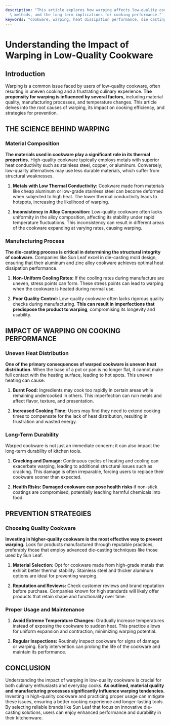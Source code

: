 ```yaml
---
description: "This article explores how warping affects low-quality cookware, its causes, prevention\
  \ methods, and the long-term implications for cooking performance."
keywords: "cookware, warping, heat dissipation performance, die casting process"
---
```

# Understanding the Impact of Warping in Low-Quality Cookware

## Introduction

Warping is a common issue faced by users of low-quality cookware, often resulting in uneven cooking and a frustrating culinary experience. **The propensity for warping is influenced by several factors**, including material quality, manufacturing processes, and temperature changes. This article delves into the root causes of warping, its impact on cooking efficiency, and strategies for prevention.

## THE SCIENCE BEHIND WARPING

### Material Composition

**The materials used in cookware play a significant role in its thermal properties.** High-quality cookware typically employs metals with superior heat conductivity such as stainless steel, copper, or aluminum. Conversely, low-quality alternatives may use less durable materials, which suffer from structural weaknesses.

1. **Metals with Low Thermal Conductivity:** Cookware made from materials like cheap aluminum or low-grade stainless steel can become deformed when subjected to high heat. The lower thermal conductivity leads to hotspots, increasing the likelihood of warping.

2. **Inconsistency in Alloy Composition:** Low-quality cookware often lacks uniformity in the alloy composition, affecting its stability under rapid temperature fluctuations. This inconsistency can result in different areas of the cookware expanding at varying rates, causing warping.

### Manufacturing Process

**The die-casting process is critical in determining the structural integrity of cookware.** Companies like Sun Leaf excel in die-casting mold design, ensuring that their aluminum and zinc alloy cookware achieves optimal heat dissipation performance.

1. **Non-Uniform Cooling Rates:** If the cooling rates during manufacture are uneven, stress points can form. These stress points can lead to warping when the cookware is heated during normal use.

2. **Poor Quality Control:** Low-quality cookware often lacks rigorous quality checks during manufacturing. **This can result in imperfections that predispose the product to warping**, compromising its longevity and usability.

## IMPACT OF WARPING ON COOKING PERFORMANCE

### Uneven Heat Distribution

**One of the primary consequences of warped cookware is uneven heat distribution.** When the base of a pot or pan is no longer flat, it cannot make full contact with the heating surface, leading to hot spots. This uneven heating can cause:

1. **Burnt Food:** Ingredients may cook too rapidly in certain areas while remaining undercooked in others. This imperfection can ruin meals and affect flavor, texture, and presentation.

2. **Increased Cooking Time:** Users may find they need to extend cooking times to compensate for the lack of heat distribution, resulting in frustration and wasted energy.

### Long-Term Durability

Warped cookware is not just an immediate concern; it can also impact the long-term durability of kitchen tools.

1. **Cracking and Damage:** Continuous cycles of heating and cooling can exacerbate warping, leading to additional structural issues such as cracking. This damage is often irreparable, forcing users to replace their cookware sooner than expected.

2. **Health Risks:** **Damaged cookware can pose health risks** if non-stick coatings are compromised, potentially leaching harmful chemicals into food.

## PREVENTION STRATEGIES

### Choosing Quality Cookware

**Investing in higher-quality cookware is the most effective way to prevent warping.** Look for products manufactured through reputable practices, preferably those that employ advanced die-casting techniques like those used by Sun Leaf. 

1. **Material Selection:** Opt for cookware made from high-grade metals that exhibit better thermal stability. Stainless steel and thicker aluminum options are ideal for preventing warping.

2. **Reputation and Reviews:** Check customer reviews and brand reputation before purchase. Companies known for high standards will likely offer products that retain shape and functionality over time.

### Proper Usage and Maintenance

1. **Avoid Extreme Temperature Changes:** Gradually increase temperatures instead of exposing the cookware to sudden heat. This practice allows for uniform expansion and contraction, minimizing warping potential.

2. **Regular Inspections:** Routinely inspect cookware for signs of damage or warping. Early intervention can prolong the life of the cookware and maintain its performance.

## CONCLUSION

Understanding the impact of warping in low-quality cookware is crucial for both culinary enthusiasts and everyday cooks. **As outlined, material quality and manufacturing processes significantly influence warping tendencies.** Investing in high-quality cookware and practicing proper usage can mitigate these issues, ensuring a better cooking experience and longer-lasting tools. By selecting reliable brands like Sun Leaf that focus on innovative die-casting solutions, users can enjoy enhanced performance and durability in their kitchenware.
